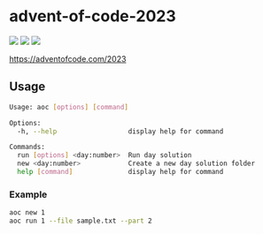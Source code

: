 # advent-of-code-2023

![](https://img.shields.io/badge/day%20📅-21-blue)
![](https://img.shields.io/badge/stars%20⭐-38-yellow)
![](https://img.shields.io/badge/days%20completed-19-red)

https://adventofcode.com/2023

## Usage

```bash
Usage: aoc [options] [command]

Options:
  -h, --help                  display help for command

Commands:
  run [options] <day:number>  Run day solution
  new <day:number>            Create a new day solution folder
  help [command]              display help for command
```

### Example

```bash
aoc new 1
aoc run 1 --file sample.txt --part 2
```
